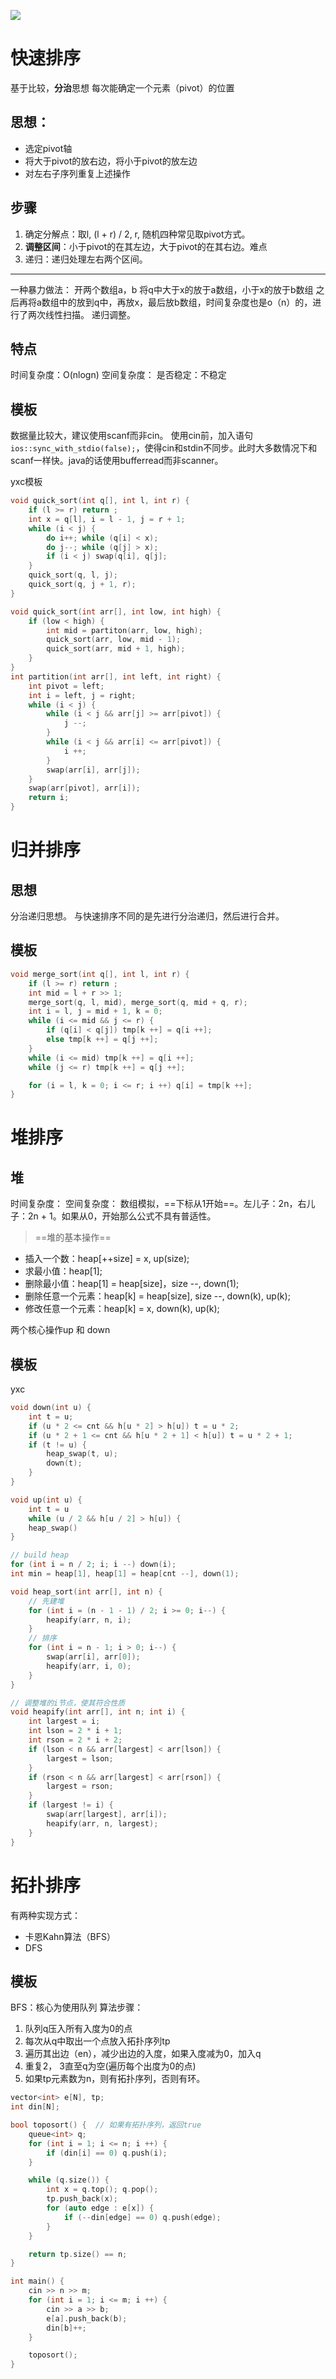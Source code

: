 ![](Pasted%20image%2020230412200339.png)
# 快速排序

基于比较，**分治**思想
每次能确定一个元素（pivot）的位置
## 思想：

- 选定pivot轴
-  将大于pivot的放右边，将小于pivot的放左边
- 对左右子序列重复上述操作
## 步骤

1. 确定分解点：取l, (l + r) / 2, r, 随机四种常见取pivot方式。
2. **调整区间**：小于pivot的在其左边，大于pivot的在其右边。难点
3. 递归：递归处理左右两个区间。
---
一种暴力做法：
开两个数组a，b
将q中大于x的放于a数组，小于x的放于b数组
之后再将a数组中的放到q中，再放x，最后放b数组，时间复杂度也是o（n）的，进行了两次线性扫描。
递归调整。
## 特点

时间复杂度：O(nlogn)
空间复杂度：
是否稳定：不稳定
## 模板

数据量比较大，建议使用scanf而非cin。
使用cin前，加入语句`ios::sync_with_stdio(false);`，使得cin和stdin不同步。此时大多数情况下和scanf一样快。java的话使用bufferread而非scanner。

yxc模板
```cpp
void quick_sort(int q[], int l, int r) {
	if (l >= r) return ;
	int x = q[l], i = l - 1, j = r + 1;
	while (i < j) {
		do i++; while (q[i] < x);
		do j--; while (q[j] > x);
		if (i < j) swap(q[i], q[j];
	}
	quick_sort(q, l, j);
	quick_sort(q, j + 1, r);
}
```

```cpp
void quick_sort(int arr[], int low, int high) {
	if (low < high) {
		int mid = partiton(arr, low, high);
		quick_sort(arr, low, mid - 1);
		quick_sort(arr, mid + 1, high);
	}
}
int partition(int arr[], int left, int right) {
	int pivot = left;
	int i = left, j = right;
	while (i < j) {
		while (i < j && arr[j] >= arr[pivot]) {
			j --;
		}
		while (i < j && arr[i] <= arr[pivot]) {
			i ++;
		}
		swap(arr[i], arr[j]);
	}
	swap(arr[pivot], arr[i]);
	return i;
}
```
# 归并排序
## 思想

分治递归思想。
与快速排序不同的是先进行分治递归，然后进行合并。

## 模板
```cpp
void merge_sort(int q[], int l, int r) {
	if (l >= r) return ;
	int mid = l + r >> 1;
	merge_sort(q, l, mid), merge_sort(q, mid + q, r);
	int i = l, j = mid + 1, k = 0;
	while (i <= mid && j <= r) {
		if (q[i] < q[j]) tmp[k ++] = q[i ++];
		else tmp[k ++] = q[j ++];
	}
	while (i <= mid) tmp[k ++] = q[i ++];
	while (j <= r) tmp[k ++] = q[j ++];

	for (i = l, k = 0; i <= r; i ++) q[i] = tmp[k ++];
}
```

# 堆排序
## 堆

时间复杂度：
空间复杂度：
数组模拟，==下标从1开始==。左儿子：2n，右儿子：2n + 1。如果从0，开始那么公式不具有普适性。

>==堆的基本操作==

- 插入一个数：heap[++size] = x, up(size);
- 求最小值：heap[1];
- 删除最小值：heap[1] = heap[size]，size --, down(1);
- 删除任意一个元素：heap[k] = heap[size], size --, down(k), up(k);
- 修改任意一个元素：heap[k] = x, down(k), up(k);

两个核心操作up 和 down
## 模板

yxc
```cpp
void down(int u) {
	int t = u;
	if (u * 2 <= cnt && h[u * 2] > h[u]) t = u * 2;
	if (u * 2 + 1 <= cnt && h[u * 2 + 1] < h[u]) t = u * 2 + 1;
	if (t != u) {
		heap_swap(t, u);
		down(t);
	}
}

void up(int u) {
	int t = u
	while (u / 2 && h[u / 2] > h[u]) {
	heap_swap()
}

// build heap
for (int i = n / 2; i; i --) down(i);
int min = heap[1], heap[1] = heap[cnt --], down(1);
```




```cpp
void heap_sort(int arr[], int n) {
	// 先建堆
	for (int i = (n - 1 - 1) / 2; i >= 0; i--) {
		heapify(arr, n, i);
	}
	// 排序
	for (int i = n - 1; i > 0; i--) {
		swap(arr[i], arr[0]);
		heapify(arr, i, 0);
	}
}

// 调整堆的i节点，使其符合性质
void heapify(int arr[], int n; int i) {
	int largest = i;
	int lson = 2 * i + 1;
	int rson = 2 * i + 2;
	if (lson < n && arr[largest] < arr[lson]) {
		largest = lson;
	}
	if (rson < n && arr[largest] < arr[rson]) {
		largest = rson;
	}
	if (largest != i) {
		swap(arr[largest], arr[i]);
		heapify(arr, n, largest);
	}
}
```

# 拓扑排序

有两种实现方式：
- 卡恩Kahn算法（BFS）
- DFS

## 模板
BFS：核心为使用队列
算法步骤：
1. 队列q压入所有入度为0的点
2. 每次从q中取出一个点放入拓扑序列tp
3. 遍历其出边（en），减少出边的入度，如果入度减为0，加入q
4. 重复2， 3直至q为空(遍历每个出度为0的点)
5. 如果tp元素数为n，则有拓扑序列，否则有环。
```cpp
vector<int> e[N], tp;
int din[N];

bool toposort() {  // 如果有拓扑序列，返回true
	queue<int> q;
	for (int i = 1; i <= n; i ++) {
		if (din[i] == 0) q.push(i);
	}

	while (q.size()) {
		int x = q.top(); q.pop();
		tp.push_back(x);
		for (auto edge : e[x]) {
			if (--din[edge] == 0) q.push(edge);
		}
	}

	return tp.size() == n;
}

int main() {
	cin >> n >> m;
	for (int i = 1; i <= m; i ++) {
		cin >> a >> b;
		e[a].push_back(b);
		din[b]++;
	}

	toposort();
}
```